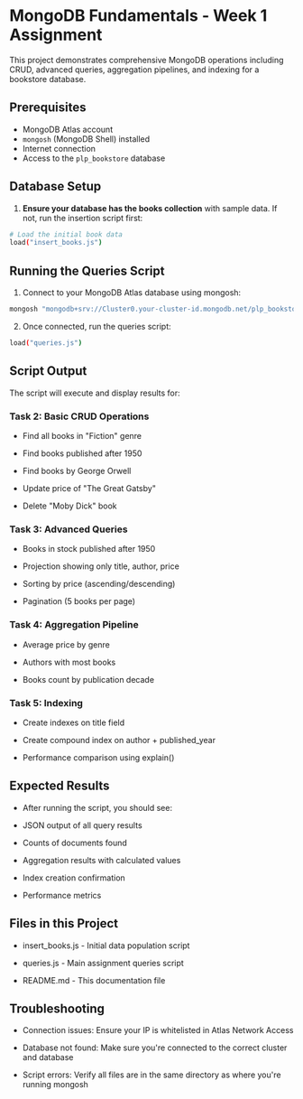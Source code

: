 # MongoDB Fundamentals - Week 1 Assignment

This project demonstrates comprehensive MongoDB operations including CRUD, advanced queries, aggregation pipelines, and indexing for a bookstore database.

## Prerequisites

- MongoDB Atlas account
- `mongosh` (MongoDB Shell) installed
- Internet connection
- Access to the `plp_bookstore` database

## Database Setup

1. **Ensure your database has the books collection** with sample data. If not, run the insertion script first:

```bash
# Load the initial book data
load("insert_books.js")
```
## Running the Queries Script

1. Connect to your MongoDB Atlas database using mongosh:

```bash
mongosh "mongodb+srv://Cluster0.your-cluster-id.mongodb.net/plp_bookstore" --username your-username
```
2. Once connected, run the queries script:
```bash
load("queries.js")
```
## Script Output
The script will execute and display results for:

### Task 2: Basic CRUD Operations
- Find all books in "Fiction" genre

- Find books published after 1950

- Find books by George Orwell

- Update price of "The Great Gatsby"

- Delete "Moby Dick" book

### Task 3: Advanced Queries
- Books in stock published after 1950

- Projection showing only title, author, price

- Sorting by price (ascending/descending)

- Pagination (5 books per page)

### Task 4: Aggregation Pipeline
- Average price by genre

- Authors with most books

- Books count by publication decade

### Task 5: Indexing
- Create indexes on title field

- Create compound index on author + published_year

- Performance comparison using explain()

## Expected Results
- After running the script, you should see:

- JSON output of all query results

- Counts of documents found

- Aggregation results with calculated values

- Index creation confirmation

- Performance metrics

## Files in this Project
- insert_books.js - Initial data population script

- queries.js - Main assignment queries script

- README.md - This documentation file

## Troubleshooting
- Connection issues: Ensure your IP is whitelisted in Atlas Network Access

- Database not found: Make sure you're connected to the correct cluster and database

- Script errors: Verify all files are in the same directory as where you're running mongosh